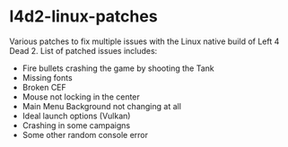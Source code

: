 # l4d2-linux-patches
Various patches to fix multiple issues with the Linux native build of Left 4 Dead 2. List of patched issues includes:

 - Fire bullets crashing the game by shooting the Tank
 - Missing fonts
 - Broken CEF
 - Mouse not locking in the center
 - Main Menu Background not changing at all
 - Ideal launch options (Vulkan)
 - Crashing in some campaigns
 - Some other random console error